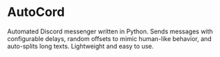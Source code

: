 # AutoCord
Automated Discord messenger written in Python. Sends messages with configurable delays, random offsets to mimic human-like behavior, and auto-splits long texts. Lightweight and easy to use.
